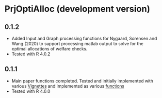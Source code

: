 # PrjOptiAlloc (development version)

## 0.1.2

* Added Input and Graph processing functions for Nygaard, Sorensen and Wang (2020) to support processing matlab output to solve for the optimal allocations of welfare checks.
* Tested with R 4.0.2

## 0.1.1

* Main paper functions completed. Tested and initially implemented with various [Vignettes](https://fanwangecon.github.io/PrjOptiAlloc/articles/index.html) and implemented as various [functions](https://fanwangecon.github.io/REconTools/reference/index.html)
* Tested with R 4.0.0
